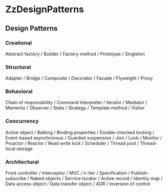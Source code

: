 # ZzDesignPatterns

## Design Patterns

### Creational
Abstract factory / Builder / Factory method / Prototype / Singleton

### Structural
Adapter / Bridge / Composite / Decorator / Facade / Flyweight / Proxy

### Behavioral
Chain of responsibility / Command Interpreter / Iterator / Mediator / Memento / Observer / State / Strategy / Template method / Visitor

### Concurrency
Active object / Balking / Binding properties / Double-checked locking / Event-based asynchronous / Guarded suspension / Join / Lock / Monitor / Proactor / Reactor / Read write lock / Scheduler / Thread pool / Thread-local storage

### Architectural
Front controller / Interceptor / MVC / n-tier / Specification / Publish–subscribe / Naked objects / Service locator / Active record / Identity map / Data access object / Data transfer object / ADR / Inversion of control
